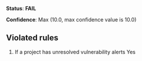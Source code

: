 **Status**: **FAIL**

**Confidence**: Max (10.0, max confidence value is 10.0)

## Violated rules

1.  If a project has unresolved vulnerability alerts Yes
